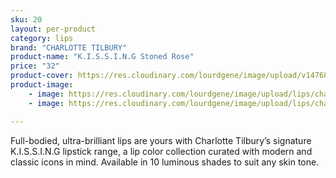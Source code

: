 ```yaml
---
sku: 20
layout: per-product
category: lips
brand: "CHARLOTTE TILBURY"
product-name: "K.I.S.S.I.N.G Stoned Rose"
price: "32"
product-cover: https://res.cloudinary.com/lourdgene/image/upload/v1476872038/lips/charlotte-luxury-lipstick/stone.jpg
product-image:
    - image: https://res.cloudinary.com/lourdgene/image/upload/lips/charlotte-luxury-lipstick/stone.jpg
    - image: https://res.cloudinary.com/lourdgene/image/upload/lips/charlotte-luxury-lipstick/stone-shade.jpg

---
```

Full-bodied, ultra-brilliant lips are yours with Charlotte Tilbury’s signature K.I.S.S.I.N.G lipstick range, a lip color collection curated with modern and classic icons in mind. Available in 10 luminous shades to suit any skin tone.

